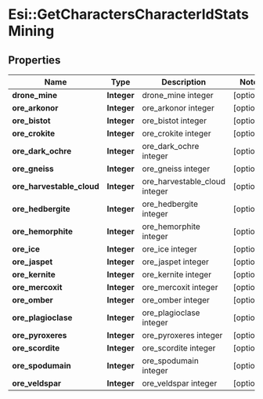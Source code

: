 # Esi::GetCharactersCharacterIdStatsMining

## Properties
Name | Type | Description | Notes
------------ | ------------- | ------------- | -------------
**drone_mine** | **Integer** | drone_mine integer | [optional] 
**ore_arkonor** | **Integer** | ore_arkonor integer | [optional] 
**ore_bistot** | **Integer** | ore_bistot integer | [optional] 
**ore_crokite** | **Integer** | ore_crokite integer | [optional] 
**ore_dark_ochre** | **Integer** | ore_dark_ochre integer | [optional] 
**ore_gneiss** | **Integer** | ore_gneiss integer | [optional] 
**ore_harvestable_cloud** | **Integer** | ore_harvestable_cloud integer | [optional] 
**ore_hedbergite** | **Integer** | ore_hedbergite integer | [optional] 
**ore_hemorphite** | **Integer** | ore_hemorphite integer | [optional] 
**ore_ice** | **Integer** | ore_ice integer | [optional] 
**ore_jaspet** | **Integer** | ore_jaspet integer | [optional] 
**ore_kernite** | **Integer** | ore_kernite integer | [optional] 
**ore_mercoxit** | **Integer** | ore_mercoxit integer | [optional] 
**ore_omber** | **Integer** | ore_omber integer | [optional] 
**ore_plagioclase** | **Integer** | ore_plagioclase integer | [optional] 
**ore_pyroxeres** | **Integer** | ore_pyroxeres integer | [optional] 
**ore_scordite** | **Integer** | ore_scordite integer | [optional] 
**ore_spodumain** | **Integer** | ore_spodumain integer | [optional] 
**ore_veldspar** | **Integer** | ore_veldspar integer | [optional] 


